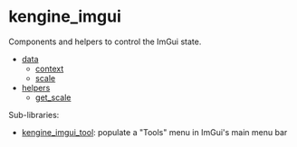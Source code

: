 # kengine_imgui

Components and helpers to control the ImGui state.

* [data](data)
	* [context](data/context.md)
	* [scale](data/scale.md)
* [helpers](helpers)
	* [get_scale](helpers/get_scale.md)

Sub-libraries:
* [kengine_imgui_tool](tool): populate a "Tools" menu in ImGui's main menu bar